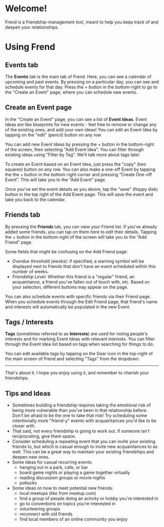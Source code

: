 # Welcome!

Frend is a friendship-management tool, meant to help you keep track of and deepen your
relationships.

[comment]: <> (It is meant for &#40;and made by&#41; people who sometimes forget that being a good friend means)
[comment]: <> (investing time and effort into your friendships.)

# Using Frend

## Events tab

The **Events** tab is the main tab of Frend. Here, you can see a calendar of upcoming and past
events. By pressing on a particular day, you can see and schedule events for that day. Press the +
button in the bottom-right to go to the "Create an Event" page, where you can schedule new events.

## Create an Event page

In the "Create an Event" page, you can see a list of **Event Ideas**. Event Ideas are like
blueprints for new events - feel free to remove or change any of the existing ones, and add your own
ideas! You can edit an Event Idea by tapping on the "edit" (pencil) button on any row.

You can add new Event Ideas by pressing the + button in the bottom-right of the screen, then
selecting "Add Event Idea". You can filter through existing ideas using "Filter by Tag". We'll talk
more about tags later.

To create an Event based on an Event Idea, just press the "copy" (two squares) button on any row.
You can also make a one-off Event by tapping the the + button in the bottom-right corner and
pressing "Create One-off Event". This will take you to the "Add Event" page.

Once you've set the event details as you desire, tap the "save" (floppy disk) button in the top
right of the Add Event page. This will save the event and take you back to the calendar.

## Friends tab

By pressing the **Friends** tab, you can view your Friend list. If you've already added some
friends, you can tap on them here to edit their details. Tapping the + button in the bottom-right of
the screen will take you to the "Add Friend" page.

Some fields that might be confusing on the Add Friend page:

- *Overdue threshold (weeks)*: if specified, a warning symbol will be displayed next to friends that
  don't have an event scheduled within this number of weeks.
- *Friendship Level*: Whether this friend is a "regular" friend, an acquaintance, a friend you've
  fallen out of touch with, etc. Based on your selection, different buttons may appear on the page.

You can also schedule events with specific friends via their Friend page. When you schedule events
through the Edit Friend page, that friend's name and interests will automatically be populated in
the new Event.

## Tags / Interests

**Tags** (sometimes referred to as **Interests**) are used for noting people's interests and for
marking Event Ideas with relevant interests. You can filter through the Event Idea list based on
tags when searching for things to do.

You can edit available tags by tapping on the Gear icon in the top-right of the main screen of Frend
and selecting "Tags" from the dropdown.

---

That's about it. I hope you enjoy using it, and remember to cherish your friendships.

## Tips and Ideas

- Sometimes building a friendship requires taking the emotional risk of being more vulnerable than
  you've been in that relationship before. Don't be afraid to be the one to take that risk! Try
  scheduling some intentionally more "friend-y" events with acquaintances you'd like to be closer
  with.
- That said, not every friendship is going to work out. If someone isn't reciprocating, give them
  space.
- Consider scheduling a repeating event that you can invite your existing friends to, but which is
  casual enough to invite new acquaintances to as well. This can be a great way to maintain your
  existing friendships and deepen new ones.
- Some ideas for casual recurring events:
    - hanging out in a park, cafe, or bar
    - board game nights or playing a game together virtually
    - reading discussion groups or movie nights
    - potlucks
- Some ideas on how to meet potential new friends:
    - local meetups (like from meetup.com)
    - find a group of people doing an activity or hobby you're interested in
    - go to conventions on topics you're interested in
    - volunteering groups
    - reconnect with old friends
    - find local members of an online community you enjoy